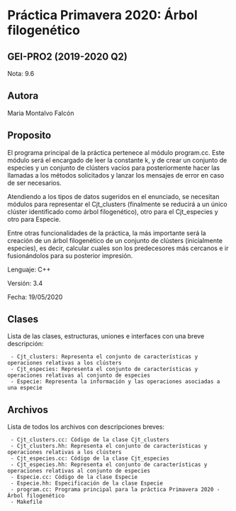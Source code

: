# Práctica Primavera 2020: Árbol filogenético

## GEI-PRO2 (2019-2020 Q2)

Nota: 9.6

## Autora

Maria Montalvo Falcón

## Proposito

El programa principal de la práctica pertenece al módulo program.cc. Este módulo será el encargado de leer la constante k, y de crear un conjunto de especies y un conjunto de clústers vacíos para posteriormente hacer las llamadas a los métodos solicitados y lanzar los mensajes de error en caso de ser necesarios.

Atendiendo a los tipos de datos sugeridos en el enunciado, se necesitan módulos para representar el Cjt_clusters (finalmente se reducirá a un único clúster identificado como árbol filogenético), otro para el Cjt_especies y otro para Especie.

Entre otras funcionalidades de la práctica, la más importante será la creación de un árbol filogenético de un conjunto de clústers (inicialmente especies), es decir, calcular cuales son los predecesores más cercanos e ir fusionándolos para su posterior impresión.

Lenguaje: C++

Versión: 3.4

Fecha: 19/05/2020

## Clases

Lista de las clases, estructuras, uniones e interfaces con una breve descripción:
```
 - Cjt_clusters: Representa el conjunto de características y operaciones relativas a los clústers
 - Cjt_especies: Representa el conjunto de características y operaciones relativas al conjunto de especies
 - Especie: Representa la información y las operaciones asociadas a una especie
```

## Archivos

Lista de todos los archivos con descripciones breves:
```
 - Cjt_clusters.cc: Código de la clase Cjt_clusters
 - Cjt_clusters.hh: Representa el conjunto de características y operaciones relativas a los clústers
 - Cjt_especies.cc: Código de la clase Cjt_especies
 - Cjt_especies.hh: Representa el conjunto de características y operaciones relativas al conjunto de especies
 - Especie.cc: Código de la clase Especie
 - Especie.hh: Especificación de la clase Especie
 - program.cc: Programa principal para la práctica Primavera 2020 - Árbol filogenético
 - Makefile
```
